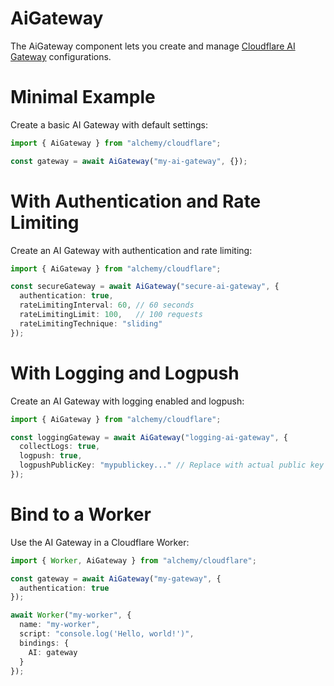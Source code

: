 # AiGateway

The AiGateway component lets you create and manage [Cloudflare AI Gateway](https://developers.cloudflare.com/ai-gateway/) configurations.

# Minimal Example

Create a basic AI Gateway with default settings:

```ts
import { AiGateway } from "alchemy/cloudflare";

const gateway = await AiGateway("my-ai-gateway", {});
```

# With Authentication and Rate Limiting

Create an AI Gateway with authentication and rate limiting:

```ts
import { AiGateway } from "alchemy/cloudflare";

const secureGateway = await AiGateway("secure-ai-gateway", {
  authentication: true,
  rateLimitingInterval: 60, // 60 seconds
  rateLimitingLimit: 100,   // 100 requests
  rateLimitingTechnique: "sliding"
});
```

# With Logging and Logpush

Create an AI Gateway with logging enabled and logpush:

```ts
import { AiGateway } from "alchemy/cloudflare";

const loggingGateway = await AiGateway("logging-ai-gateway", {
  collectLogs: true,
  logpush: true,
  logpushPublicKey: "mypublickey..." // Replace with actual public key
});
```

# Bind to a Worker

Use the AI Gateway in a Cloudflare Worker:

```ts
import { Worker, AiGateway } from "alchemy/cloudflare";

const gateway = await AiGateway("my-gateway", {
  authentication: true
});

await Worker("my-worker", {
  name: "my-worker",
  script: "console.log('Hello, world!')",
  bindings: {
    AI: gateway
  }
});
```